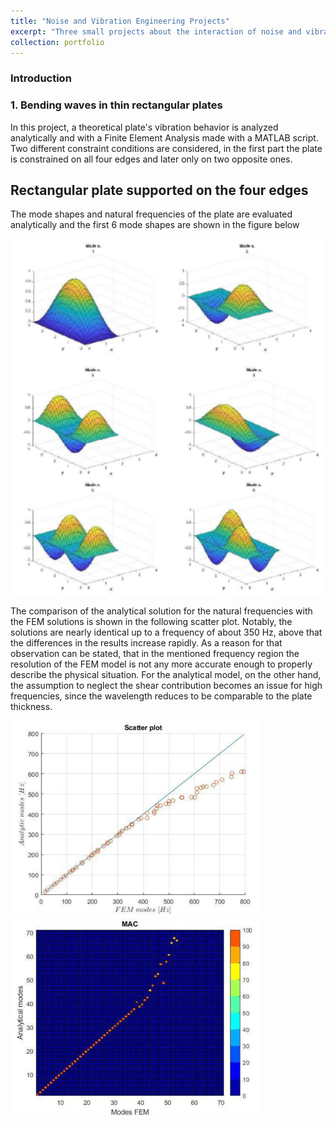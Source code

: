 ```yaml
---
title: "Noise and Vibration Engineering Projects"
excerpt: "Three small projects about the interaction of noise and vibrating structures<br/><img src='/images/500x300.png'>"
collection: portfolio
---
```


### Introduction

### 1. Bending waves in thin rectangular plates

In this project, a theoretical plate's vibration behavior is analyzed analytically and with a Finite Element Analysis made with a MATLAB script. Two different constraint conditions are considered, in the first part the plate is constrained on all four edges and later only on two opposite ones.

## Rectangular plate supported on the four edges

The mode shapes and natural frequencies of the plate are evaluated analytically and the first 6 mode shapes are shown in the figure below

<div style="text-align:center">
  <img src="/images/nv_firstModeShapes.png" alt="alt text">
</div>

The comparison of the analytical solution for the natural frequencies with the FEM solutions is shown in the following scatter plot.
Notably, the solutions are nearly identical up to a frequency of about 350 Hz, above that the differences in the results increase rapidly. As a reason for that observation can be stated, that in the mentioned frequency region the resolution of the FEM model is not any more accurate enough to properly describe the physical situation.
For the analytical model, on the other hand, the assumption to neglect the shear contribution becomes an issue for high frequencies, since the wavelength reduces to be comparable to the plate thickness.

![alt text](/images/nv_scatterPlot1.png) ![alt text](/images/nv_MAC1.png)